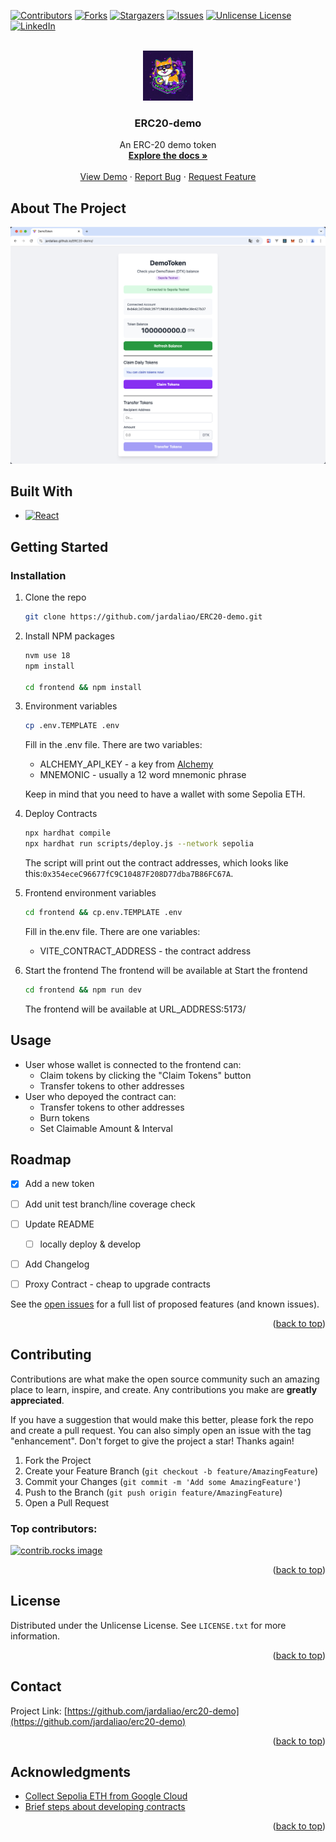 <a id="readme-top"></a>

[![Contributors][contributors-shield]][contributors-url]
[![Forks][forks-shield]][forks-url]
[![Stargazers][stars-shield]][stars-url]
[![Issues][issues-shield]][issues-url]
[![Unlicense License][license-shield]][license-url]
[![LinkedIn][linkedin-shield]][linkedin-url]


<!-- PROJECT LOGO -->
<br />
<div align="center">
  <a href="https://github.com/jardaliao/ERC20-demo">
    <img src="images/logo.png" alt="Logo" width="80" height="80">
  </a>

  <h3 align="center">ERC20-demo</h3>

  <p align="center">
    An ERC-20 demo token
    <br />
    <a href="https://github.com/jardaliao/ERC20-demo"><strong>Explore the docs »</strong></a>
    <br />
    <br />
    <a href="https://jardaliao.github.io/ERC20-demo">View Demo</a>
    &middot;
    <a href="https://github.com/jardaliao/ERC20-demo/issues/new?labels=bug">Report Bug</a>
    &middot;
    <a href="https://github.com/jardaliao/ERC20-demo/issues/new?labels=enhancement">Request Feature</a>
  </p>
</div>

<!-- ABOUT THE PROJECT -->
## About The Project

[![Product Name Screen Shot][product-screenshot]](https://jardaliao.github.io/ERC20-demo)

## Built With

* [![React][React.js]][React-url]

<!-- GETTING STARTED -->
## Getting Started

### Installation
1. Clone the repo
   ```sh
   git clone https://github.com/jardaliao/ERC20-demo.git
   ```
2. Install NPM packages
   ```sh
   nvm use 18
   npm install

   cd frontend && npm install
   ```
3. Environment variables
   ```sh
   cp .env.TEMPLATE .env
   ```
   Fill in the .env file. There are two variables:
   - ALCHEMY_API_KEY - a key from [Alchemy](https://alchemy.com)
   - MNEMONIC - usually a 12 word mnemonic phrase
  
   Keep in mind that you need to have a wallet with some Sepolia ETH.
4. Deploy Contracts
   ```sh
   npx hardhat compile
   npx hardhat run scripts/deploy.js --network sepolia
   ```
   The script will print out the contract addresses, which looks like this:`0x354eceC96677fC9C10487F208D77dba7B86FC67A`.
5. Frontend environment variables
   ```sh
   cd frontend && cp.env.TEMPLATE .env
   ```
   Fill in the.env file. There are one variables:
   - VITE_CONTRACT_ADDRESS - the contract address
6. Start the frontend
   The frontend will be available at Start the frontend
   ```sh
   cd frontend && npm run dev
   ```
   The frontend will be available at URL_ADDRESS:5173/

## Usage
- User whose wallet is connected to the frontend can:
  - Claim tokens by clicking the "Claim Tokens" button
  - Transfer tokens to other addresses
- User who depoyed the contract can:
  - Transfer tokens to other addresses
  - Burn tokens
  - Set Claimable Amount & Interval

## Roadmap
- [x] Add a new token
- [ ] Add unit test branch/line coverage check
- [ ] Update README
  - [ ] locally deploy & develop
- [ ] Add Changelog
- [ ] Proxy Contract - cheap to upgrade contracts


See the [open issues](https://github.com/jardaliao/ERC20-demo/issues) for a full list of proposed features (and known issues).

<p align="right">(<a href="#readme-top">back to top</a>)</p>


<!-- CONTRIBUTING -->
## Contributing

Contributions are what make the open source community such an amazing place to learn, inspire, and create. Any contributions you make are **greatly appreciated**.

If you have a suggestion that would make this better, please fork the repo and create a pull request. You can also simply open an issue with the tag "enhancement".
Don't forget to give the project a star! Thanks again!

1. Fork the Project
2. Create your Feature Branch (`git checkout -b feature/AmazingFeature`)
3. Commit your Changes (`git commit -m 'Add some AmazingFeature'`)
4. Push to the Branch (`git push origin feature/AmazingFeature`)
5. Open a Pull Request

### Top contributors:

<a href="https://github.com/jardaliao/ERC20-demo/graphs/contributors">
  <img src="https://contrib.rocks/image?repo=jardaliao/ERC20-demo" alt="contrib.rocks image" />
</a>

<p align="right">(<a href="#readme-top">back to top</a>)</p>

<!-- LICENSE -->
## License

Distributed under the Unlicense License. See `LICENSE.txt` for more information.

<p align="right">(<a href="#readme-top">back to top</a>)</p>

<!-- CONTACT -->
## Contact

Project Link: [https://github.com/jardaliao/erc20-demo](https://github.com/jardaliao/erc20-demo)

<p align="right">(<a href="#readme-top">back to top</a>)</p>

<!-- ACKNOWLEDGMENTS -->
## Acknowledgments

* [Collect Sepolia ETH from Google Cloud](https://cloud.google.com/application/web3/faucet/ethereum/sepolia)
* [Brief steps about developing contracts](https://docs.openzeppelin.com/learn/)

<p align="right">(<a href="#readme-top">back to top</a>)</p>

<!-- MARKDOWN LINKS & IMAGES -->
[contributors-shield]: https://img.shields.io/github/contributors/jardaliao/erc20-demo.svg?style=for-the-badge
[contributors-url]: https://github.com/jardaliao/erc20-demo/graphs/contributors
[forks-shield]: https://img.shields.io/github/forks/jardaliao/ERC20-demo.svg?style=for-the-badge
[forks-url]: https://github.com/jardaliao/ERC20-demo/network/members
[stars-shield]: https://img.shields.io/github/stars/jardaliao/ERC20-demo.svg?style=for-the-badge
[stars-url]: https://github.com/jardaliao/ERC20-demo/stargazers
[issues-shield]: https://img.shields.io/github/issues/jardaliao/ERC20-demo.svg?style=for-the-badge
[issues-url]: https://github.com/jardaliao/ERC20-demo/issues
[license-shield]: https://img.shields.io/github/license/jardaliao/ERC20-demo.svg?style=for-the-badge
[license-url]: https://github.com/jardaliao/ERC20-demo/blob/main/license.txt
[linkedin-shield]: https://img.shields.io/badge/-LinkedIn-black.svg?style=for-the-badge&logo=linkedin&colorB=555
[linkedin-url]: https://linkedin.com/in/jie-liao-a16900307
[product-screenshot]: images/screenshot.png
[React.js]: https://img.shields.io/badge/React-20232A?style=for-the-badge&logo=react&logoColor=61DAFB
[React-url]: https://reactjs.org/